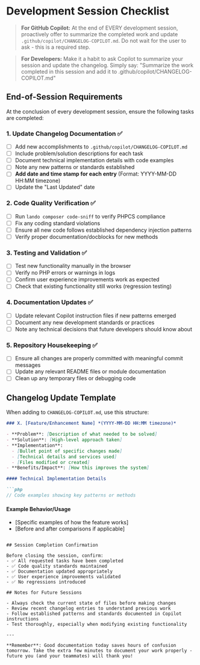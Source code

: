 # Development Session Checklist

> **For GitHub Copilot:** At the end of EVERY development session, proactively offer to summarize the completed work and update `.github/copilot/CHANGELOG-COPILOT.md`. Do not wait for the user to ask - this is a required step.

> **For Developers:** Make it a habit to ask Copilot to summarize your session and update the changelog. Simply say: "Summarize the work completed in this session and add it to .github/copilot/CHANGELOG-COPILOT.md"

## End-of-Session Requirements

At the conclusion of every development session, ensure the following tasks are completed:

### 1. Update Changelog Documentation ✅
- [ ] Add new accomplishments to `.github/copilot/CHANGELOG-COPILOT.md`
- [ ] Include problem/solution descriptions for each task
- [ ] Document technical implementation details with code examples
- [ ] Note any new patterns or standards established
- [ ] **Add date and time stamp for each entry** (Format: YYYY-MM-DD HH:MM timezone)
- [ ] Update the "Last Updated" date

### 2. Code Quality Verification ✅
- [ ] Run `lando composer code-sniff` to verify PHPCS compliance
- [ ] Fix any coding standard violations
- [ ] Ensure all new code follows established dependency injection patterns
- [ ] Verify proper documentation/docblocks for new methods

### 3. Testing and Validation ✅
- [ ] Test new functionality manually in the browser
- [ ] Verify no PHP errors or warnings in logs
- [ ] Confirm user experience improvements work as expected
- [ ] Check that existing functionality still works (regression testing)

### 4. Documentation Updates ✅
- [ ] Update relevant Copilot instruction files if new patterns emerged
- [ ] Document any new development standards or practices
- [ ] Note any technical decisions that future developers should know about

### 5. Repository Housekeeping ✅
- [ ] Ensure all changes are properly committed with meaningful commit messages
- [ ] Update any relevant README files or module documentation
- [ ] Clean up any temporary files or debugging code

## Changelog Update Template

When adding to `CHANGELOG-COPILOT.md`, use this structure:

```markdown
### X. [Feature/Enhancement Name] *(YYYY-MM-DD HH:MM timezone)*

- **Problem**: [Description of what needed to be solved]
- **Solution**: [High-level approach taken]
- **Implementation**:
  - [Bullet point of specific changes made]
  - [Technical details and services used]
  - [Files modified or created]
- **Benefits/Impact**: [How this improves the system]

#### Technical Implementation Details

```php
// Code examples showing key patterns or methods
```

#### Example Behavior/Usage

- [Specific examples of how the feature works]
- [Before and after comparisons if applicable]
```

## Session Completion Confirmation

Before closing the session, confirm:
- ✅ All requested tasks have been completed
- ✅ Code quality standards maintained
- ✅ Documentation updated appropriately
- ✅ User experience improvements validated
- ✅ No regressions introduced

## Notes for Future Sessions

- Always check the current state of files before making changes
- Review recent changelog entries to understand previous work
- Follow established patterns and standards documented in Copilot instructions
- Test thoroughly, especially when modifying existing functionality

---

**Remember**: Good documentation today saves hours of confusion tomorrow. Take the extra few minutes to document your work properly - future you (and your teammates) will thank you!